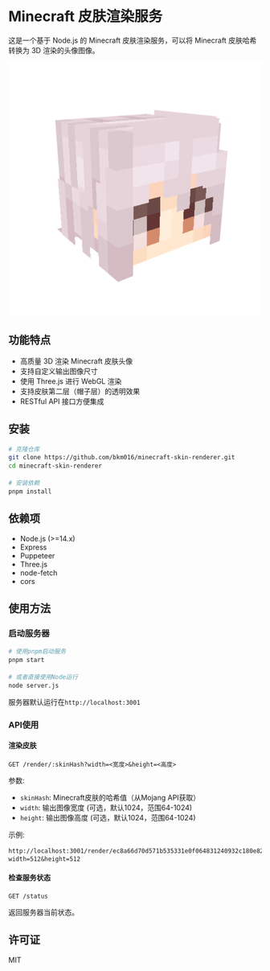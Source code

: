 # Minecraft 皮肤渲染服务

这是一个基于 Node.js 的 Minecraft 皮肤渲染服务，可以将 Minecraft 皮肤哈希转换为 3D 渲染的头像图像。

![](pack.png)

## 功能特点

- 高质量 3D 渲染 Minecraft 皮肤头像
- 支持自定义输出图像尺寸
- 使用 Three.js 进行 WebGL 渲染
- 支持皮肤第二层（帽子层）的透明效果
- RESTful API 接口方便集成

## 安装
```bash
# 克隆仓库
git clone https://github.com/bkm016/minecraft-skin-renderer.git
cd minecraft-skin-renderer

# 安装依赖
pnpm install
```

## 依赖项

- Node.js (>=14.x)
- Express
- Puppeteer
- Three.js
- node-fetch
- cors

## 使用方法

### 启动服务器

```bash
# 使用pnpm启动服务
pnpm start

# 或者直接使用Node运行
node server.js
```

服务器默认运行在`http://localhost:3001`

### API使用

#### 渲染皮肤

```
GET /render/:skinHash?width=<宽度>&height=<高度>
```

参数:
- `skinHash`: Minecraft皮肤的哈希值（从Mojang API获取）
- `width`: 输出图像宽度 (可选，默认1024，范围64-1024)
- `height`: 输出图像高度 (可选，默认1024，范围64-1024)

示例:
```
http://localhost:3001/render/ec8a66d70d571b535331e0f064831240932c180e82af2da21e522e15df5e578b?width=512&height=512
```

#### 检查服务状态

```
GET /status
```

返回服务器当前状态。

## 许可证

MIT 
